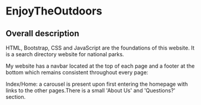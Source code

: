 # EnjoyTheOutdoors

## Overall description

HTML, Bootstrap, CSS and JavaScript are the foundations of this website. It is a search directory website for national parks.

My website has a navbar located at the top of each page and a footer at the bottom which remains consistent throughout every page:

Index/Home: a carousel is present upon first entering the homepage with links to the other pages.There is a small 'About Us' and 'Questions?' section.

